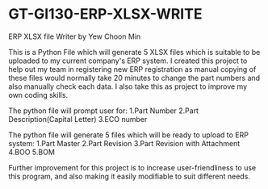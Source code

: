# GT-GI130-ERP-XLSX-WRITE
ERP XLSX file Writer by Yew Choon Min

This is a Python File which will generate 5 XLSX files which is suitable to be uploaded to my current company's ERP system.
I created this project to help out my team in registering new ERP registration as manual copying of these files would normally take 20 minutes to 
change the part numbers and also manually check each data. I also take this as project to improve my own coding skills.


The python file will prompt user for:
1.Part Number
2.Part Description(Capital Letter)
3.ECO number

The python file will generate 5 files which will be ready to upload to ERP system:
1.Part Master
2.Part Revision
3.Part Revision with Attachment
4.BOO
5.BOM

Further improvement for this project is to increase user-friendliness to use this program, and also making it easily modifiable to suit different needs.
